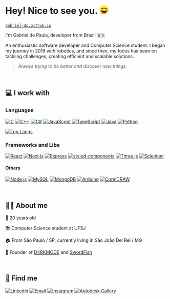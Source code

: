 # Hey! Nice to see you. ![Smile Face](./assets/animation.gif)

[`gabriel-dp.github.io`](https://gabriel-dp.github.io/)

I'm Gabriel de Paula, developer from Brazil 🇧🇷

An enthusiastic software developer and Computer Science student. I began my journey in 2019 with robotics, and since then, my focus has been on tackling challenges, creating efficient and scalable solutions.

> *Always trying to be better and discover new things.*

&nbsp;

## 💻 I work with
  
### Languages

[![C](https://img.shields.io/badge/C-7f8b99?style=for-the-badge&logo=c&logoColor=white)](https://github.com/gabriel-dp?tab=repositories&language=C)
[![C++](https://img.shields.io/badge/C++-004482?style=for-the-badge&logo=cplusplus&logoColor=white)](https://github.com/gabriel-dp?tab=repositories&language=C%2B%2B)
[![C#](https://img.shields.io/badge/C%23-05930c?style=for-the-badge&logo=cloudera&logoColor=white)](https://github.com/gabriel-dp?tab=repositories&language=C%23)
[![JavaScript](https://img.shields.io/badge/JavaScript-f7df1e?style=for-the-badge&logo=javascript&logoColor=black)](https://github.com/gabriel-dp?tab=repositories&language=JavaScript)
[![TypeScript](https://img.shields.io/badge/TypeScript-007ACC?style=for-the-badge&logo=typescript&logoColor=white)](https://github.com/gabriel-dp?tab=repositories&language=TypeScript)
[![Java](https://img.shields.io/badge/Java-ED8B00?style=for-the-badge&logo=openjdk&logoColor=white)](https://github.com/gabriel-dp?tab=repositories&language=Java)
[![Python](https://img.shields.io/badge/Python-3772a3?style=for-the-badge&logo=python&logoColor=ffd040)](https://github.com/gabriel-dp?tab=repositories&language=Python)

[![Top Langs](https://github-readme-stats.vercel.app/api/top-langs/?username=gabriel-dp&layout=compact&theme=transparent&langs_count=6&size_weight=0.5&count_weight=0.5&custom_title=Top%20languages%20by%20repositories)](https://github.com/gabriel-dp?tab=repositories)

### Frameworks and Libs

[![React](https://img.shields.io/badge/React-61dbfb?style=for-the-badge&logo=react&logoColor=black)](https://github.com/gabriel-dp?tab=repositories&q=React)
[![Next.js](https://img.shields.io/badge/Next.js-000000?style=for-the-badge&logo=next.js&logoColor=white)](https://github.com/gabriel-dp?tab=repositories&q=Nextjs)
[![Express](https://img.shields.io/badge/Express-303030?style=for-the-badge&logo=express&logoColor=white)](https://github.com/gabriel-dp?tab=repositories&q=Express)
[![styled-components](https://img.shields.io/badge/styled--components-DB7093?style=for-the-badge&logo=styled-components&logoColor=white)](https://github.com/gabriel-dp?tab=repositories&q=styled-components)
[![Three.js](https://img.shields.io/badge/Three.js-000000?style=for-the-badge&logo=three.js&logoColor=white)](https://github.com/gabriel-dp?tab=repositories&q=threejs)
[![Selenium](https://img.shields.io/badge/Selenium-43b02a?style=for-the-badge&logo=selenium&logoColor=white)](https://github.com/gabriel-dp?tab=repositories&q=selenium)

#### Others

[![Node.js](https://img.shields.io/badge/Node.js-3c873a?style=for-the-badge&logo=node.js&logoColor=white)](https://github.com/gabriel-dp?tab=repositories&q=NodeJS)
[![MySQL](https://img.shields.io/badge/MYSQL-00758F?style=for-the-badge&logo=MYSQL&logoColor=white)](https://github.com/gabriel-dp?tab=repositories&q=MySQL)
[![MongoDB](https://img.shields.io/badge/MongoDB-589636?style=for-the-badge&logo=mongodb&logoColor=white)](https://github.com/gabriel-dp?tab=repositories&q=MongoDB)
[![Arduino](https://img.shields.io/badge/Arduino-00979C?style=for-the-badge&logo=arduino&logoColor=white)](https://github.com/gabriel-dp?tab=repositories&q=Arduino)
[![CorelDRAW](https://img.shields.io/badge/CorelDRAW-61a706?style=for-the-badge&logo=coreldraw&logoColor=white)](https://github.com/gabriel-dp?tab=repositories&q=CorelDRAW)

&nbsp;

## 🙋‍♂️ About me

👶 20 years old

📚 Computer Science student at UFSJ

🏠 From São Paulo / SP, currently living in São João Del Rei / MG

🤖 Founder of [D4RKMODE](https://github.com/D4RKMODE) and [SwordFish](https://www.instagram.com/swordfish.vca/)

&nbsp;

## 🔎 Find me

[![Linkedin](https://img.shields.io/badge/Linkedin-0e76a8?style=for-the-badge&logo=linkedin&logoColor=white)](https://www.linkedin.com/in/gabriel-de-paula-meira/)
[![Email](https://img.shields.io/badge/-Email-C33027?style=for-the-badge&logo=Gmail&logoColor=white)](mailto:gabriel.meira.2004@gmail.com)
[![Instagram](https://img.shields.io/badge/Instagram-E4405F?style=for-the-badge&logo=instagram&logoColor=white)](https://www.instagram.com/gabs_dp_/)
[![Autodesk Gallery](https://img.shields.io/badge/Autodesk%20Gallery-succes?style=for-the-badge&logo=Autodesk&logoColor=white)](https://gallery.autodesk.com/users/3WM6R3R9PCV8)
